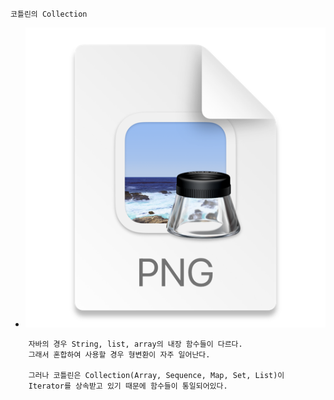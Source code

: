 `코틀린의 Collection`

- ![img_1.png](img_1.png)

```
    자바의 경우 String, list, array의 내장 함수들이 다르다.
    그래서 혼합하여 사용할 경우 형변환이 자주 일어난다.
    
    그러나 코틀린은 Collection(Array, Sequence, Map, Set, List)이 
    Iterator를 상속받고 있기 때문에 함수들이 통일되어있다.
```